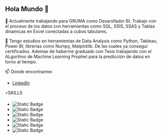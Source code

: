 ## Hola Mundo 👋

🔭 Actualmente trabajando para GRUMA como Desarollador BI.
Trabajo con el proceso de los datos con herramientas como SQL, SSIS, SSAS y Tablas dinamicas en Excel conectadas a cubos tabulares.

🌱 Tengo estudios en herramientas de Data Analysis como Python, Tableau, Power BI, librerias como Numpy, Matplotlib. De las cuales ya conseguí certificados. Ademas de haberme graduado con Tesis trabajando con el ALgoritmo de Machine Learning Prophet para la predicción de datos en torno al tiempo.

📫 Donde encontrarme:
- [LinkedIn](https://www.linkedin.com/in/jes%C3%BAs-alberto-reyes-hern%C3%A1ndez-055573262/)

⚡SKILLS
- ![Static Badge](https://img.shields.io/badge/SQL-8A2BE2)
- ![Static Badge](https://img.shields.io/badge/SSIS-8A2BE3)
- ![Static Badge](https://img.shields.io/badge/SSAS-8A2BE4)
- ![Static Badge](https://img.shields.io/badge/Excel-8A2BE5)
- ![Static Badge](https://img.shields.io/badge/Python-8A2BE6)
- ![Static Badge](https://img.shields.io/badge/Power%20BI-8A2BE7)

<!--
**Alberto3312/Alberto3312** is a ✨ _special_ ✨ repository because its `README.md` (this file) appears on your GitHub profile.

Here are some ideas to get you started:

- 🔭 I’m currently working on ...
- 🌱 I’m currently learning ...
- 👯 I’m looking to collaborate on ...
- 🤔 I’m looking for help with ...
- 💬 Ask me about ...
- 📫 How to reach me: ...
- 😄 Pronouns: ...
- ⚡ Fun fact: ...
-->
